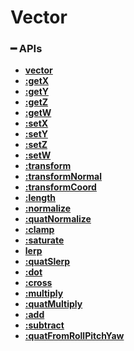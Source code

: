 # Vector

### **━ APIs**

* [**vector**](vector/vector.md)
* [**:getX**](vector/getx.md)
* [**:getY**](vector/gety.md)
* [**:getZ**](vector/getz.md)
* [**:getW**](vector/getw.md)
* [**:setX**](vector/setx.md)
* [**:setY**](vector/sety.md)
* [**:setZ**](vector/setz.md)
* [**:setW**](vector/setw.md)
* [**:transform**](vector/transform.md)
* [**:transformNormal**](vector/transformnormal.md)
* [**:transformCoord**](vector/transformcoord.md)
* [**:length**](vector/length.md)
* [**:normalize**](vector/normalize.md)
* [**:quatNormalize**](vector/quatNormalize.md)
* [**:clamp**](vector/clamp.md)
* [**:saturate**](vector/saturate.md)
* [**lerp**](vector/lerp.md)
* [**:quatSlerp**](vector/quatslerp.md)
* [**:dot**](vector/dot.md)
* [**:cross**](vector/cross.md)
* [**:multiply**](vector/multiply.md)
* [**:quatMultiply**](vector/quatmultiply.md)
* ****[**:add**](vector/add.md)****
* ****[**:subtract**](../../../readme/shared/math/vector/subtract.md)****
* ****[**:quatFromRollPitchYaw**](../../../readme/shared/math/vector/quatfromrollpitchyaw.md)****
